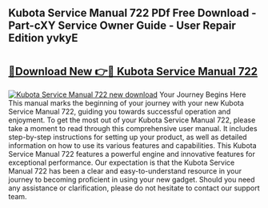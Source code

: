 ## Kubota Service Manual 722 PDf Free Download - Part-cXY Service Owner Guide - User Repair Edition yvkyE

# <h2><a href="http://bc48140.oget.top/?id=Kubota+Service+Manual+722">🔗Download New 👉🔴 Kubota Service Manual 722</a></h2>

[![Kubota Service Manual 722 new download](https://i.imgur.com/5g1atiW.png)](http://bc48140.oget.top/?id=Kubota+Service+Manual+722)
Your Journey Begins Here This manual marks the beginning of your journey with your new Kubota Service Manual 722, guiding you towards successful operation and enjoyment. To get the most out of your Kubota Service Manual 722, please take a moment to read through this comprehensive user manual. It includes step-by-step instructions for setting up your product, as well as detailed information on how to use its various features and capabilities. This Kubota Service Manual 722 features a powerful engine and innovative features for exceptional performance. Our expectation is that the Kubota Service Manual 722 has been a clear and easy-to-understand resource in your journey to becoming proficient in using your new gadget. Should you need any assistance or clarification, please do not hesitate to contact our support team.
